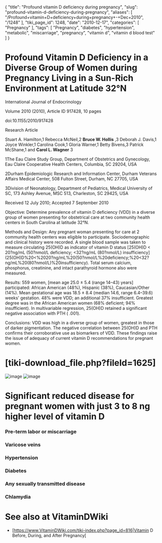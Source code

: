 {
    "title": "Profound vitamin D deficiency during pregnancy",
    "slug": "profound-vitamin-d-deficiency-during-pregnancy",
    "aliases": [
        "/Profound+vitamin+D+deficiency+during+pregnancy+-+Dec+2010",
        "/1248"
    ],
    "tiki_page_id": 1248,
    "date": "2010-12-17",
    "categories": [
        "Pregnancy"
    ],
    "tags": [
        "Pregnancy",
        "diabetes",
        "hypertension",
        "metabolic",
        "miscarriage",
        "pregnancy",
        "vitamin d",
        "vitamin d blood test"
    ]
}


# Profound Vitamin D Deficiency in a Diverse Group of Women during Pregnancy Living in a Sun-Rich Environment at Latitude 32°N

International Journal of Endocrinology

Volume 2010 (2010), Article ID 917428, 10 pages

doi:10.1155/2010/917428

Research Article

Stuart A. Hamilton,1 Rebecca McNeil,2  **Bruce W. Hollis** ,3 Deborah J. Davis,1 Joyce Winkler,1 Carolina Cook,1 Gloria Warner,1 Betty Bivens,3 Patrick McShane,1 and  **Carol L. Wagner** 3

1The Eau Claire Study Group, Department of Obstetrics and Gynecology, Eau Claire Cooperative Health Centers, Columbia, SC 29204, USA

2Durham Epidemiologic Research and Information Center, Durham Veterans Affairs Medical Center, 508 Fulton Street, Durham, NC 27705, USA

3Division of Neonatology, Department of Pediatrics, Medical University of SC, 173 Ashley Avenue, MSC 513, Charleston, SC 29425, USA

Received 12 July 2010; Accepted 7 September 2010

Objective: Determine prevalence of vitamin D deficiency (VDD) in a diverse group of women presenting for obstetrical care at two community health centers in South Carolina at latitude 32°N. 

Methods and Design: Any pregnant woman presenting for care at 2 community health centers was eligible to participate. Sociodemographic and clinical history were recorded. A single blood sample was taken to measure circulating 25(OH)D as indicator of vitamin D status [25(OH)D < 20?ng/mL (50?nmol/L deficiency; <32?ng/mL (80?nmol/L) insufficiency](25(OH)D%20<%2020?ng/mL%20(50?nmol/L%20deficiency;%20<32?ng/mL%20(80?nmol/L)%20insufficiency). Total serum calcium, phosphorus, creatinine, and intact parathyroid hormone also were measured. 

Results: 559 women, <span>[mean age 25.0 ± 5.4 (range 14–43) years]</span> participated: African American (48%), Hispanic (38%), Caucasian/Other (14%).  Mean gestational age was 18.5 ± 8.4 (median 14.6, range 6.4–39.6) weeks' gestation. 48% were VDD; an additional 37% insufficient. Greatest degree was in the African American women (68% deficient; 94% insufficient). In multivariable regression, 25(OH)D retained a significant negative association with PTH ( .001). 

Conclusions: VDD was high in a diverse group of women, greatest in those of darker pigmentation. The negative correlation between 25(OH)D and PTH confirms their corroborative use as biomarkers of VDD. These findings raise the issue of adequacy of current vitamin D recommendations for pregnant women.

# <span>[tiki-download_file.php?fileId=1625]</span>

<img src="https://d378j1rmrlek7x.cloudfront.net/attachments/gif/profound-vs-skin-color.gif" alt="image">

<img src="https://d378j1rmrlek7x.cloudfront.net/attachments/gif/profound-vs-diease.gif" alt="image">

# Significant reduced disease for pregnant women with just 3 to 8 ng higher level of vitamin D

### Pre-term labor or miscarriage

### Varicose veins

### Hypertension

### Diabetes

### Any sexually transmitted disease

### Chlamydia

# See also at VitaminDWiki

* [https://www.VitaminDWiki.com/tiki-index.php?page_id=816|Vitamin D Before, During, and After Pregnancy[